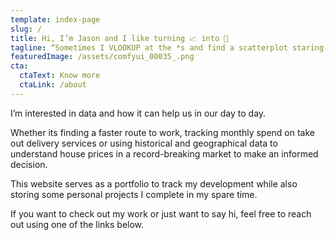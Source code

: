 ```yaml
---
template: index-page
slug: /
title: Hi, I’m Jason and I like turning 📈 into 💎
tagline: “Sometimes I VLOOKUP at the *s and find a scatterplot staring back at me.”
featuredImage: /assets/comfyui_00035_.png
cta:
  ctaText: Know more
  ctaLink: /about
---
```

<!--StartFragment-->

I’m interested in data and how it can help us in our day to day.

Whether its finding a faster route to work, tracking monthly spend on take out delivery services or using historical and geographical data to understand house prices in a record-breaking market to make an informed decision.

This website serves as a portfolio to track my development while also storing some personal projects I complete in my spare time.

If you want to check out my work or just want to say hi, feel free to reach out using one of the links below.

<!--EndFragment-->